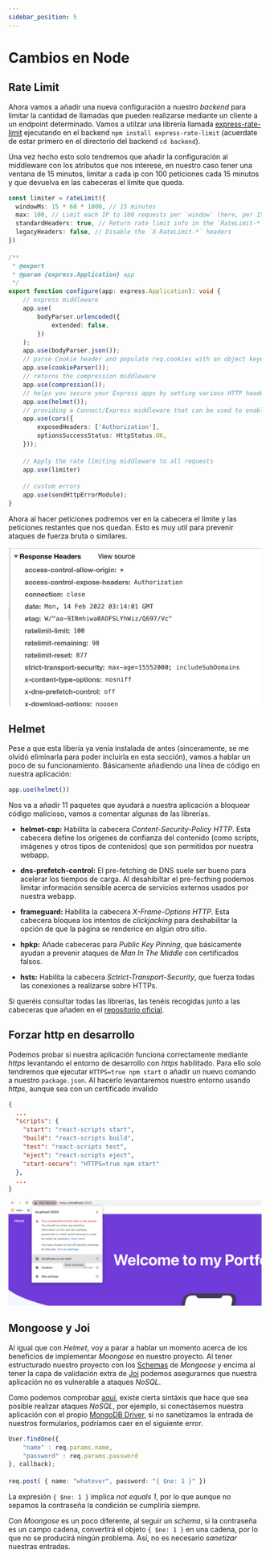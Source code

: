 ```yaml
---
sidebar_position: 5
---
```


# Cambios en Node

## Rate Limit

Ahora vamos a añadir una nueva configuración a nuestro *backend* para limitar la cantidad de llamadas que pueden realizarse mediante un cliente a un endpoint determinado. Vamos a utilzar una librería llamada [express-rate-limit](https://github.com/nfriedly/express-rate-limit) ejecutando en el backend `npm install express-rate-limit` (acuerdate de estar primero en el directorio del backend `cd backend`).

Una vez hecho esto solo tendremos que añadir la configuración al middleware con los atributos que nos interese, en nuestro caso tener una ventana de 15 minutos, limitar a cada ip con 100 peticiones cada 15 minutos y que devuelva en las cabeceras el límite que queda.

```ts title=""
const limiter = rateLimit({
  windowMs: 15 * 60 * 1000, // 15 minutes
  max: 100, // Limit each IP to 100 requests per `window` (here, per 15 minutes)
  standardHeaders: true, // Return rate limit info in the `RateLimit-*` headers
  legacyHeaders: false, // Disable the `X-RateLimit-*` headers
})

/**
 * @export
 * @param {express.Application} app
 */
export function configure(app: express.Application): void {
    // express middleware
    app.use(
        bodyParser.urlencoded({
            extended: false,
        })
    );
    app.use(bodyParser.json());
    // parse Cookie header and populate req.cookies with an object keyed by the cookie names.
    app.use(cookieParser());
    // returns the compression middleware
    app.use(compression());
    // helps you secure your Express apps by setting various HTTP headers
    app.use(helmet());
    // providing a Connect/Express middleware that can be used to enable CORS with various options
    app.use(cors({
        exposedHeaders: ['Authorization'],
        optionsSuccessStatus: HttpStatus.OK,
    }));

    // Apply the rate limiting middleware to all requests
    app.use(limiter)

    // custom errors
    app.use(sendHttpErrorModule);
}
```

Ahora al hacer peticiones podremos ver en la cabecera el límite y las peticiones restantes que nos quedan. Esto es muy util para prevenir ataques de fuerza bruta o similares.

![limit header](../../static/img/tutorial/security/4_rate_limit.png)

## Helmet

Pese a que esta libería ya venía instalada de antes (sinceramente, se me olvidó eliminarla para poder incluirla en esta sección), vamos a hablar un poco de su funcionamiento. Básicamente añadiendo una línea de código en nuestra aplicación:

```ts
app.use(helmet())
```

Nos va a añadir 11 paquetes que ayudará a nuestra aplicación a bloquear código malicioso, vamos a comentar algunas de las librerías.

* **helmet-csp:** Habilita la cabecera *Content-Security-Policy HTTP*. Esta cabecera define los orígenes de confianza del contenido (como scripts, imágenes y otros tipos de contenidos) que son permitidos por nuestra webapp.

* **dns-prefetch-control:** El pre-fetching de DNS suele ser bueno para acelerar los tiempos de carga. Al desahibiltar el pre-fecthing podemos limitar información sensible acerca de servicios externos usados por nuestra webapp.

* **frameguard:** Habilita la cabecera *X-Frame-Options HTTP*. Esta cabecera bloquea los intentos de *clickjacking* para deshabilitar la opción de que la página se renderice en algún otro sitio.

* **hpkp:** Añade cabeceras para *Public Key Pinning*, que básicamente ayudan a prevenir ataques de *Man In The Middle* con certificados falsos.

* **hsts:** Habilita la cabecera *Sctrict-Transport-Security*, que fuerza todas las conexiones a realizarse sobre HTTPs.

Si queréis consultar todas las librerías, las tenéis recogidas junto a las cabeceras que añaden en el [repositorio oficial](https://github.com/helmetjs/helmet).

## Forzar http en desarrollo

Podemos probar si nuestra aplicación funciona correctamente mediante *https* levantando el entorno de desarrollo con *https* habilitado. Para ello solo tendremos que ejecutar `HTTPS=true npm start` o añadir un nuevo comando a nuestro `package.json`. Al hacerlo levantaremos nuestro entorno usando *https*, aunque sea con un certificado invalido

```json title="ui/package.json"
{
  ...
  "scripts": {
    "start": "react-scripts start",
    "build": "react-scripts build",
    "test": "react-scripts test",
    "eject": "react-scripts eject",
    "start-secure": "HTTPS=true npm start"
  },
  ...
}
```

![https](../../static/img/tutorial/security/5_https.png)

## Mongoose y Joi

Al igual que con *Helmet*, voy a parar a hablar un momento acerca de los beneficios de implementar *Moongose* en nuestro proyecto. Al tener estructurado nuestro proyecto con los [Schemas](https://mongoosejs.com/docs/guide.html) de *Mongoose* y encima al tener la capa de validación extra de [Joi](https://joi.dev/api/?v=17.6.0) podemos asegurarnos que nuestra aplicación no es vulnerable a ataques *NoSQL*.

Como podemos comprobar [aquí](https://book.hacktricks.xyz/pentesting-web/nosql-injection), existe cierta sintáxis que hace que sea posible realizar ataques *NoSQL*, por ejemplo, si conectásemos nuestra aplicación con el propio [MongoDB Driver](https://docs.mongodb.com/drivers/), si no sanetizamos la entrada de nuestros formularios, podríamos caer en el siguiente error.

```ts title="NoSQL Injection"
User.findOne({
    "name" : req.params.name, 
    "password" : req.params.password
}, callback); 

req.post( { name: "whatever", password: "{ $ne: 1 }" })
```

La expresión `{ $ne: 1 }` implica *not equals 1*, por lo que aunque no sepamos la contraseña la condición se cumpliría siempre.

Con *Moongose* es un poco diferente, al seguir un *schema*, si la contraseña es un campo cadena, convertirá el objeto `{ $ne: 1 }` en una cadena, por lo que no se producirá ningún problema. Así, no es necesario *sanetizar* nuestras entradas.
